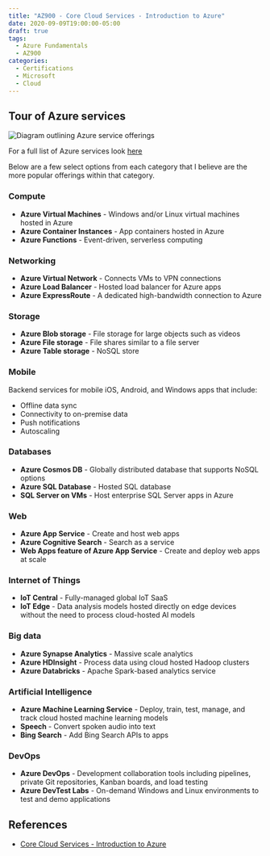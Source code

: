 ```yaml
---
title: "AZ900 - Core Cloud Services - Introduction to Azure"
date: 2020-09-09T19:00:00-05:00
draft: true
tags:
  - Azure Fundamentals
  - AZ900
categories:
  - Certifications
  - Microsoft
  - Cloud
---
```


## Tour of Azure services

![Diagram outlining Azure service offerings](/img/3-azure-services.png "Azure Services © Microsoft 2020")

For a full list of Azure services look [here](https://docs.microsoft.com/en-us/learn/modules/welcome-to-azure/3-tour-of-azure-services)

Below are a few select options from each category that I believe are the more popular offerings within that category.

### Compute

* **Azure Virtual Machines** - Windows and/or Linux virtual machines hosted in Azure
* **Azure Container Instances** - App containers hosted in Azure
* **Azure Functions** - Event-driven, serverless computing

### Networking

* **Azure Virtual Network** - Connects VMs to VPN connections
* **Azure Load Balancer** - Hosted load balancer for Azure apps
* **Azure ExpressRoute** - A dedicated high-bandwidth connection to Azure

### Storage

* **Azure Blob storage** - File storage for large objects such as videos
* **Azure File storage** - File shares similar to a file server
* **Azure Table storage** - NoSQL store

### Mobile

Backend services for mobile iOS, Android, and Windows apps that include:

* Offline data sync
* Connectivity to on-premise data
* Push notifications
* Autoscaling

### Databases

* **Azure Cosmos DB** - Globally distributed database that supports NoSQL options
* **Azure SQL Database** - Hosted SQL database
* **SQL Server on VMs** - Host enterprise SQL Server apps in Azure

### Web

* **Azure App Service** - Create and host web apps
* **Azure Cognitive Search** - Search as a service
* **Web Apps feature of Azure App Service** - Create and deploy web apps at scale

### Internet of Things

* **IoT Central** - Fully-managed global IoT SaaS
* **IoT Edge** - Data analysis models hosted directly on edge devices without the need to process cloud-hosted AI models

### Big data

* **Azure Synapse Analytics** - Massive scale analytics
* **Azure HDInsight** - Process data using cloud hosted Hadoop clusters
* **Azure Databricks** - Apache Spark-based analytics service

### Artificial Intelligence

* **Azure Machine Learning Service** - Deploy, train, test, manage, and track cloud hosted machine learning models
* **Speech** - Convert spoken audio into text
* **Bing Search** - Add Bing Search APIs to apps

### DevOps

* **Azure DevOps** - Development collaboration tools including pipelines, private Git repositories, Kanban boards, and load testing
* **Azure DevTest Labs** - On-demand Windows and Linux environments to test and demo applications

## References

* [Core Cloud Services - Introduction to Azure](https://docs.microsoft.com/en-us/learn/modules/welcome-to-azure/)
